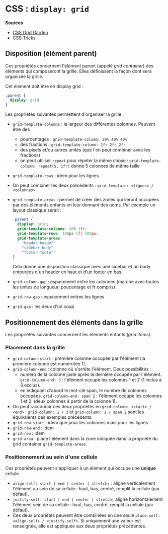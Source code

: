 # CSS : `display: grid`

**Sources**

* [CSS Grid Garden](http://cssgridgarden.com/#fr)
* [CSS Tricks](https://css-tricks.com/snippets/css/complete-guide-grid/)

## Disposition (élément parent)

Ces propriétés concernent l'élément parent (appelé *grid container*)
des éléments qui composeront la grille. Elles définissent la façon 
dont sera organisée la grille.

Cet élément doit être en display grid :

```css
.parent {
  display: grid
}
```

Les propriétés suivantes permettent d'organiser la grille :

* `grid-template-columns` : la largeur des différentes colonnes. Peuvent être des
  * pourcentages : `grid-template-column: 20% 40% 40%`
  * des fractions : `grid-template-column: 1fr 2fr 2fr`
  * des pixels et/ou autres unités (que l'on peut combiner avec les fractions)
  * on peut utiliser `repeat` pour répéter la même chose : 
  `grid-template-column: repeat(5, 1fr)` donne 5 colonnes de même taille
* `grid-template-rows` : idem pour les lignes
* On peut combiner les deux précédents : `grid-template: <lignes> / <colonnes>`
* `grid-template-areas` : permet de créer des zones qui seront occupées par des
  éléments enfants en leur donnant des noms. Par exemple un layout classique serait :
  
  ```CSS
  .parent {
    display: grid;
    grid-template-columns: 20% 1fr;
    grid-template-rows: 100px 1fr 100px;
    grid-template-areas:
      "header header"
      "sidebar body"
      "footer footer"
  }
  ```
  Cela donne une disposition classique avec une sidebar et un body entourées d'un
  header en haut et d'un footer en bas.
* `grid-column-gap` : espacement entre les colonnes (marche avec toutes les unités 
  de longueur, poucentage et fr compris)
* `grid-row-gap` : espacement entres les lignes
* `grid-gap` : les deux d'un coup

## Positionnement des éléments dans la grille

Les propriétés suivantes concernent les éléments enfants (*grid items*).

### Placement dans la grille

* `grid-column-start` : première colonne occupée par l'élément (la première colonne
  est numérotée 1).
* `grid-column-end` : colonne où s'arrête l'élément. Deux possibilités :
  * numéro de la colonne juste après la dernière occupée par l'élément.
  `grid-column-end: 3` : l'élément occupe les colonnes 1 et 2 (1 inclus à
  3 exclus).
  * en indiquant d'abord le mot-clé span, le nombre de colonnes occupées.
  `grid-column-end: span 2` : l'élément occupe les colonnes 1 et 2. (deux
  colonnes à partir de la colonne 1).
* On peut raccourcir ces deux propriétés en `grid-column: <start> / <end>` :
  `grid-column: 1 / 3` et `grid-column: 1 / span 2` sont les équivalents des exemples
  précédents.
* `grid-row-start` : idem que pour les colonnes mais pour les lignes
* `grid-row-end` : idem
* `grid-row` : idem
* `grid-area` : place l'élément dans la zone indiquée dans la propriété du grid container
  `grid-template-areas`.

### Positionnement au sein d'une cellule

Ces propriétés peuvent s'appliquer à un élément qui occupe une **unique** cellule.

* `align-self: start | end | center | stretch;` : aligne verticalement l'élément au
  sein de sa cellule : haut, bas, centré, remplit la cellule (par défaut).
* `justify-self: start | end | center | stretch;` aligne horizontalement l'élément
  sein de sa cellule : haut, bas, centré, remplit la cellule (par défaut).
* Ces deux propriétés peuvent être combinées en une seule `place-self: <align-self> / <justify-self>`.
  Si uniquement une valeur est renseignée, elle est appliquée aux deux
  propriétés précédentes.
